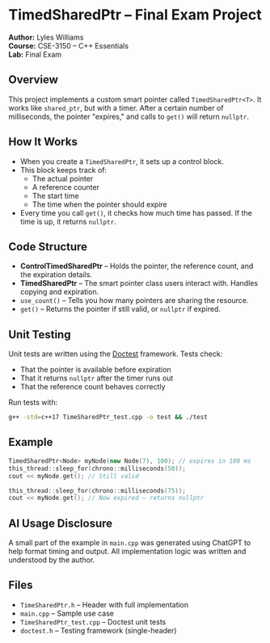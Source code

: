 # TimedSharedPtr – Final Exam Project

**Author:** Lyles Williams  
**Course:** CSE-3150 – C++ Essentials  
**Lab:** Final Exam  

##  Overview
This project implements a custom smart pointer called `TimedSharedPtr<T>`. It works like `shared_ptr`, but with a timer. After a certain number of milliseconds, the pointer "expires," and calls to `get()` will return `nullptr`.

##  How It Works
- When you create a `TimedSharedPtr`, it sets up a control block.
- This block keeps track of:
  - The actual pointer
  - A reference counter
  - The start time
  - The time when the pointer should expire
- Every time you call `get()`, it checks how much time has passed. If the time is up, it returns `nullptr`.

##  Code Structure
- **ControlTimedSharedPtr** – Holds the pointer, the reference count, and the expiration details.
- **TimedSharedPtr<T>** – The smart pointer class users interact with. Handles copying and expiration.
- `use_count()` – Tells you how many pointers are sharing the resource.
- `get()` – Returns the pointer if still valid, or `nullptr` if expired.

##  Unit Testing
Unit tests are written using the [Doctest](https://github.com/doctest/doctest) framework. Tests check:
- That the pointer is available before expiration
- That it returns `nullptr` after the timer runs out
- That the reference count behaves correctly

Run tests with:
```sh
g++ -std=c++17 TimeSharedPtr_test.cpp -o test && ./test
```

##  Example
```cpp
TimedSharedPtr<Node> myNode(new Node(7), 100); // expires in 100 ms
this_thread::sleep_for(chrono::milliseconds(50));
cout << myNode.get(); // Still valid

this_thread::sleep_for(chrono::milliseconds(75));
cout << myNode.get(); // Now expired – returns nullptr
```

##  AI Usage Disclosure
A small part of the example in `main.cpp` was generated using ChatGPT to help format timing and output. All implementation logic was written and understood by the author.

##  Files
- `TimeSharedPtr.h` – Header with full implementation
- `main.cpp` – Sample use case
- `TimeSharedPtr_test.cpp` – Doctest unit tests
- `doctest.h` – Testing framework (single-header)
